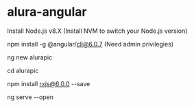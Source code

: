 # alura-angular

Install Node.js v8.X (Install NVM to switch your Node.js version)

npm install -g @angular/cli@6.0.7 (Need admin privilegies)

ng new alurapic

cd alurapic

npm install rxjs@6.0.0 --save

ng serve --open